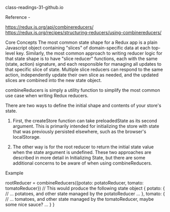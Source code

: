 class-readings-31-github.io

Reference -

https://redux.js.org/api/combinereducers/
https://redux.js.org/recipes/structuring-reducers/using-combinereducers/

Core Concepts
The most common state shape for a Redux app is a plain Javascript object containing "slices" of 
domain-specific data at each top-level key. Similarly, the most common approach to writing reducer
logic for that state shape is to have "slice reducer" functions, each with the same (state, action) 
signature, and each responsible for managing all updates to that specific slice of state. 
Multiple slice reducers can respond to the same action, independently update their own slice as needed, 
and the updated slices are combined into the new state object.

combineReducers is simply a utility function to simplify the most common use case when writing Redux reducers.

There are two ways to define the initial shape and contents of your store's state. 
1. First, the createStore function can take preloadedState as its second argument. 
This is primarily intended for initializing the store with state that was previously persisted elsewhere, such as the browser's localStorage. 

2. The other way is for the root reducer to return the initial state value when the state argument is undefined. 
These two approaches are described in more detail in Initializing State, but there are some additional concerns to be aware of when using combineReducers.

Example

rootReducer = combineReducers({potato: potatoReducer, tomato: tomatoReducer})
// This would produce the following state object
{
  potato: {
    // ... potatoes, and other state managed by the potatoReducer ...
  },
  tomato: {
    // ... tomatoes, and other state managed by the tomatoReducer, maybe some nice sauce? ...
  }
}
